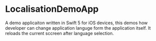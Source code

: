 # LocalisationDemoApp
A demo applicaiton written in Swift 5 for iOS devices, this demos how developer can change application languge form the application itself. It reloads the current sccreen after language selection. 
